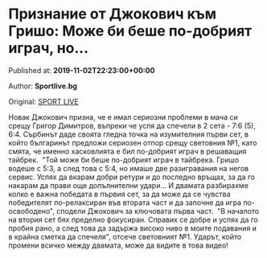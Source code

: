 
# Признание от Джокович към Гришо: Може би беше по-добрият играч, но...

Published at: **2019-11-02T22:23:00+00:00**

Author: **Sportlive.bg**

Original: [SPORT LIVE](https://www.sportlive.bg/sport/tenis/priznanie-ot-dzhokovich-kym-grisho-mozhe-bi-beshe-po-dobriqt-igrach-no--1391174.html)

Новак Джокович призна, че е имал сериозни проблеми в мача си срещу Григор Димитров, въпреки че успя да спечели в 2 сета - 7:6 (5), 6:4. Сърбинът даде своята гледна точка на изумителния първи сет, в който българинът предложи сериозен отпор срещу световния №1, като смята, че именно хасковлията е бил по-добрият играч в решаващия тайбрек. 
"Той може би беше по-добрият играч в тайбрека. Гришо водеше с 5:3, а след това с 5:4, но имаше две разигравания на негов сервис. Успях да вкарам добри ретури и до последно връщах, за да го накарам да прави още допълнителни удари... И двамата разбирахме колко е важна победата в първия сет, за да може да се чувства победителят по-релаксиран във втората част и да започне да игра по-освободено", сподели Джокович за ключовата първа част. 
"В началото на втория сет бях пределно фокусиран. Справих се добре и успях да го пробия рано, а след това да задържа високо ниво в моите подавания и в крайна сметка да спечеля", отсече световният №1. Ударът, който промени всичко между двамата, може да видите в това видео! 
 

